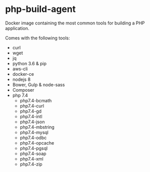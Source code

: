 # php-build-agent

Docker image containing the most common tools for building a PHP application.

Comes with the following tools:

- curl
- wget
- jq
- python 3.6 & pip
- aws-cli
- docker-ce
- nodejs 8
- Bower, Gulp & node-sass
- Composer
- php 7.4
  - php7.4-bcmath
  - php7.4-curl
  - php7.4-gd
  - php7.4-intl
  - php7.4-json
  - php7.4-mbstring
  - php7.4-mysql
  - php7.4-odbc
  - php7.4-opcache
  - php7.4-pgsql
  - php7.4-soap
  - php7.4-xml
  - php7.4-zip
